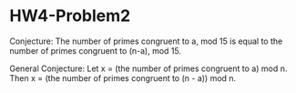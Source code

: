 HW4-Problem2
============
Conjecture: The number of primes congruent to a, mod 15 is equal to the number of primes congruent to (n-a), mod 15.

General Conjecture: Let x = (the number of primes congruent to a) mod n.
                    Then x = (the number of primes congruent to (n - a)) mod n.
